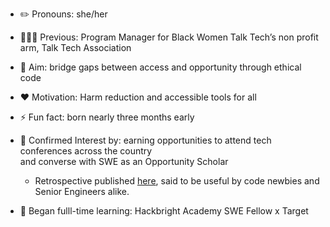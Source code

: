 
- ✏️ Pronouns: she/her
- 👩🏾‍💻 Previous: Program Manager for Black Women Talk Tech’s non profit arm, Talk Tech Association
- 🎯 Aim: bridge gaps between access and opportunity through ethical code
- ❤️ Motivation: Harm reduction and accessible tools for all
- ⚡ Fun fact: born nearly three months early
- 🤝 Confirmed Interest by: earning opportunities to attend tech conferences across the country 
     <br>and converse with SWE as an Opportunity Scholar
     * Retrospective published <a href="https://peopleofcolorintech.com/articles/18-takeaways-for-navigating-a-tech-conference-as-a-black-code-newbie/">here</a>, said to be useful by code newbies and Senior Engineers alike. 

- 🌱 Began fulll-time learning: Hackbright Academy SWE Fellow x Target 
